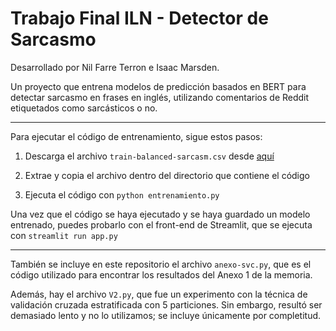 # Trabajo Final ILN - Detector de Sarcasmo

Desarrollado por Nil Farre Terron e Isaac Marsden.

Un proyecto que entrena modelos de predicción basados en BERT para detectar sarcasmo en frases en inglés, utilizando comentarios de Reddit etiquetados como sarcásticos o no.

---

Para ejecutar el código de entrenamiento, sigue estos pasos:

1. Descarga el archivo `train-balanced-sarcasm.csv` desde [aquí](https://www.kaggle.com/datasets/danofer/sarcasm?select=train-balanced-sarcasm.csv)

2. Extrae y copia el archivo dentro del directorio que contiene el código

3. Ejecuta el código con `python entrenamiento.py`

Una vez que el código se haya ejecutado y se haya guardado un modelo entrenado, puedes probarlo con el front-end de Streamlit, que se ejecuta con `streamlit run app.py`

---

También se incluye en este repositorio el archivo `anexo-svc.py`, que es el código utilizado para encontrar los resultados del Anexo 1 de la memoria. 

Además, hay el archivo `V2.py`, que fue un experimento con la técnica de validación cruzada estratificada con 5 particiones. Sin embargo, resultó ser demasiado lento y no lo utilizamos; se incluye únicamente por completitud.